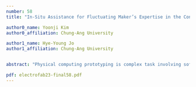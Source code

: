 ```yaml
---
number: 58
title: "In-Situ Assistance for Fluctuating Maker’s Expertise in the Continuous Prototyping Process"

author0_name: Yoonji Kim
author0_affiliation: Chung-Ang University

author1_name: Hye-Young Jo
author1_affiliation: Chung-Ang University


abstract: "Physical computing prototyping is complex task involving software and hardware. In continuous prototyping scenarios, diverse range of makers may encounter a variety of obstacles that arise from their differing objectives, expertise levels, and prototyping procedures. Thus, it is essential to provide makers with in-situ assistance during physical computing prototyping to bridge the gap between conception and creation. To address this issue, we have developed systems that aid makers in physical computing prototyping. Our previous research involved formative studies that identified the challenges makers face during the prototyping process. Based on the issues we discovered, we have designed systems that offer in-situ assistance in physical computing, enabling users of varying knowledge levels to prototype their concepts. In this workshop, we introduce our prior proposed systems and discuss how to support makers in different stages of the prototyping process, as the levels of a maker's expertise fluctuate over time."

pdf: electrofab23-final58.pdf
---
```

